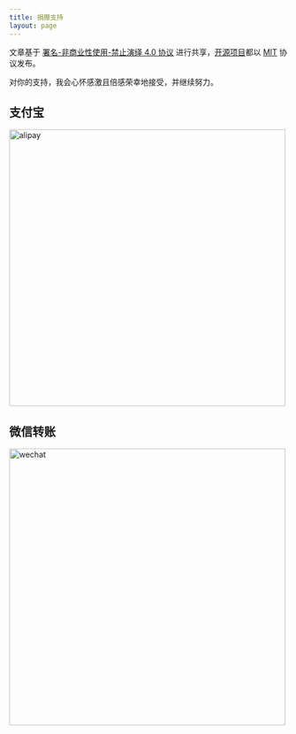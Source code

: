 ```yaml
---
title: 捐赠支持
layout: page
---
```


文章基于 [署名-非商业性使用-禁止演绎 4.0 协议](https://creativecommons.org/licenses/by-nc-nd/4.0/deed.zh) 进行共享，[开源项目](https://github.com/egoist)都以 [MIT](https://egoist.mit-license.org/) 协议发布。

对你的支持，我会心怀感激且倍感荣幸地接受，并继续努力。

## <span>支付宝</span>

<img src="https://i.loli.net/2017/09/04/59ace6025d653.jpg" alt="alipay" width="500">

## <span>微信转账</span>

<img src="https://ooo.0o0.ooo/2016/12/01/584019a396d10.jpg
" alt="wechat" width="500">
